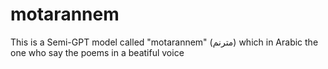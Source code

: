 # motarannem
This is a Semi-GPT model called "motarannem" (مترنم) which in Arabic the one who say the poems in a beatiful voice 
